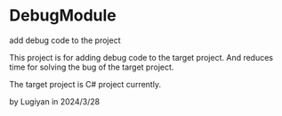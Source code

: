 # DebugModule
add debug code to the project

This project is for adding debug code to the target project. And reduces time for solving the bug of the target project.

The target project is C# project currently.

by Lugiyan in 2024/3/28




